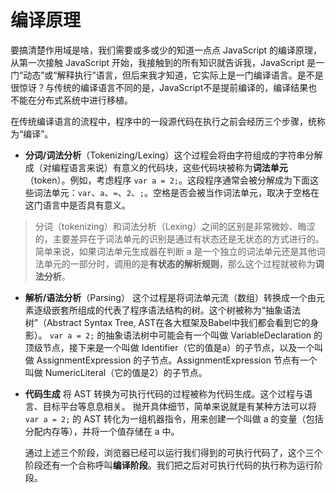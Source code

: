 # 编译原理

要搞清楚作用域是啥，我们需要或多或少的知道一点点 JavaScript 的编译原理，从第一次接触 JavaScript 开始，我接触到的所有知识就告诉我，JavaScript 是一门“动态”或“解释执行”语言，但后来我才知道，它实际上是一门编译语言。是不是很惊讶？与传统的编译语言不同的是，JavaScript不是提前编译的，编译结果也不能在分布式系统中进行移植。

在传统编译语言的流程中，程序中的一段源代码在执行之前会经历三个步骤，统称为“编译”。

- **分词/词法分析**（Tokenizing/Lexing）这个过程会将由字符组成的字符串分解成（对编程语言来说）有意义的代码块，这些代码块被称为**词法单元**（token）。例如，考虑程序 `var a = 2;`。这段程序通常会被分解成为下面这些词法单元：`var`、`a`、`=`、`2`、`;`。空格是否会被当作词法单元，取决于空格在这门语言中是否具有意义。

>分词（tokenizing）和词法分析（Lexing）之间的区别是非常微妙、晦涩的，主要差异在于词法单元的识别是通过有状态还是无状态的方式进行的。简单来说，如果词法单元生成器在判断 a 是一个独立的词法单元还是其他词法单元的一部分时，调用的是**有状态的解析规则**，那么这个过程就被称为**词法分析**。

- **解析/语法分析**（Parsing） 这个过程是将词法单元流（数组）转换成一个由元素逐级嵌套所组成的代表了程序语法结构的树。这个树被称为“抽象语法树”（Abstract Syntax Tree, AST在各大框架及Babel中我们都会看到它的身影）。 `var a = 2;` 的抽象语法树中可能会有一个叫做 VariableDeclaration 的顶级节点，接下来是一个叫做 Identifier（它的值是a）的子节点，以及一个叫做 AssignmentExpression 的子节点。AssignmentExpression 节点有一个叫做 NumericLiteral（它的值是2）的子节点。

- **代码生成** 将 AST 转换为可执行代码的过程被称为代码生成。这个过程与语言、目标平台等息息相关。 抛开具体细节，简单来说就是有某种方法可以将 `var a = 2;` 的 AST 转化为一组机器指令，用来创建一个叫做 a 的变量（包括分配内存等），并将一个值存储在 a 中。

  

  通过上述三个阶段，浏览器已经可以运行我们得到的可执行代码了，这个三个阶段还有一个合称呼叫**编译阶段**。我们把之后对可执行代码的执行称为运行阶段。 

   

   



